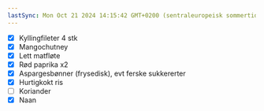 ```yaml
---
lastSync: Mon Oct 21 2024 14:15:42 GMT+0200 (sentraleuropeisk sommertid)
---
```

- [x] Kyllingfileter 4 stk
- [x] Mangochutney
- [x] Lett matfløte
- [x] Rød paprika x2
- [x] Aspargesbønner (frysedisk), evt ferske sukkererter
- [x] Hurtigkokt ris
- [ ] Koriander
- [x] Naan